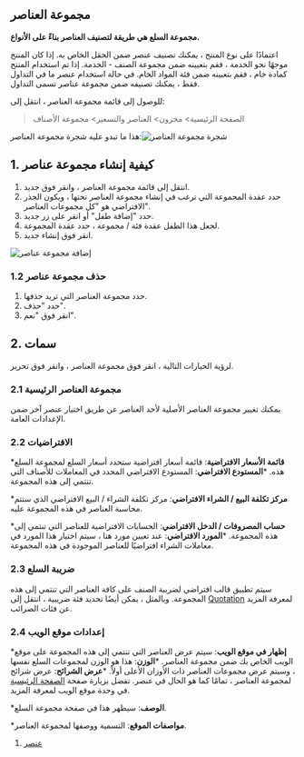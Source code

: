 ## مجموعة العناصر

**مجموعة السلع هي طريقة لتصنيف العناصر بناءً على الأنواع.**

اعتمادًا على نوع المنتج ، يمكنك تصنيف عنصر ضمن الحقل الخاص به. إذا كان المنتج موجهًا نحو الخدمة ، فقم بتعيينه ضمن مجموعة الصنف - الخدمة. إذا تم استخدام المنتج كمادة خام ، فقم بتعيينه ضمن فئة المواد الخام. في حالة استخدام عنصر ما في التداول فقط ، يمكنك تصنيفه ضمن مجموعة عناصر تسمى التداول.

للوصول إلى قائمة مجموعة العناصر ، انتقل إلى:

> الصفحة الرئيسية> مخزون> العناصر والتسعير> مجموعة الأصناف

هذا ما تبدو عليه شجرة مجموعة العناصر:![شجرة مجموعة العناصر](https://docs.erpnext.com/files/item-group-tree.png)

## 1. كيفية إنشاء مجموعة عناصر

1. انتقل إلى قائمة مجموعة العناصر ، وانقر فوق جديد.
2. حدد عقدة المجموعة التي ترغب في إنشاء مجموعة العناصر تحتها ، ويكون الجذر الافتراضي هو "كل مجموعات العناصر".
3. حدد "إضافة طفل" أو انقر على زر جديد.
4. لجعل هذا الطفل عقدة فئة / مجموعة ، حدد عقدة المجموعة.
5. انقر فوق إنشاء جديد.

![إضافة مجموعة عناصر](https://docs.erpnext.com/files/item-group-new.gif)

### 1.2 حذف مجموعة عناصر

1. حدد مجموعة العناصر التي تريد حذفها.
2. حدد "حذف".
3. انقر فوق "نعم".

## 2. سمات

لرؤية الخيارات التالية ، انقر فوق مجموعة العناصر ، وانقر فوق تحرير.

### 2.1 مجموعة العناصر الرئيسية

يمكنك تغيير مجموعة العناصر الأصلية لأحد العناصر عن طريق اختيار عنصر آخر ضمن الإعدادات العامة.

### 2.2 الافتراضيات

***قائمة الأسعار الافتراضية**: قائمة أسعار افتراضية ستحدد أسعار السلع لمجموعة السلع هذه.
***المستودع الافتراضي**: المستودع الافتراضي المحدد في المعاملات للأصناف التي تنتمي إلى هذه المجموعة.
    
***مركز تكلفة البيع / الشراء الافتراضي**: مركز تكلفة الشراء / البيع الافتراضي الذي ستتم محاسبة العناصر في هذه المجموعة عليه.
    
***حساب المصروفات / الدخل الافتراضي**: الحسابات الافتراضية للعناصر التي تنتمي إلى هذه المجموعة.
***المورد الافتراضي**: عند تعيين مورد هنا ، سيتم اختيار هذا المورد في معاملات الشراء افتراضيًا للعناصر الموجودة في هذه المجموعة.

### 2.3 ضريبة السلع

سيتم تطبيق قالب افتراضي لضريبة الصنف على كافة العناصر التي تنتمي إلى هذه المجموعة. وبالمثل ، يمكن أيضًا تحديد فئة ضريبية ، انتقل إلى [Quotation](https://docs.erpnext.com/docs/v13/user/manual/en/selling/quotation) لمعرفة المزيد عن فئات الضرائب.

### 2.4 إعدادات موقع الويب

***إظهار في موقع الويب**: سيتم عرض العناصر التي تنتمي إلى هذه المجموعة على موقع الويب الخاص بك ضمن مجموعة العناصر.
***الوزن**: هذا هو الوزن لمجموعات السلع نفسها ، وسيتم عرض مجموعات العناصر ذات الأوزان الأعلى أولاً.
***عرض الشرائح**: عرض شرائح لمجموعة العناصر ، تمامًا كما هو الحال في عنصر. تفضل بزيارة صفحة [الصفحة الرئيسية](https://docs.erpnext.com/docs/v13/user/manual/en/website/homepage) في وحدة موقع الويب لمعرفة المزيد.
    
***الوصف**: سيظهر هذا في صفحة مجموعة السلع.
    
***مواصفات الموقع**: التسمية ووصفها لمجموعة العناصر.

1. [عنصر](https://docs.erpnext.com/docs/v13/user/manual/en/stock/item)